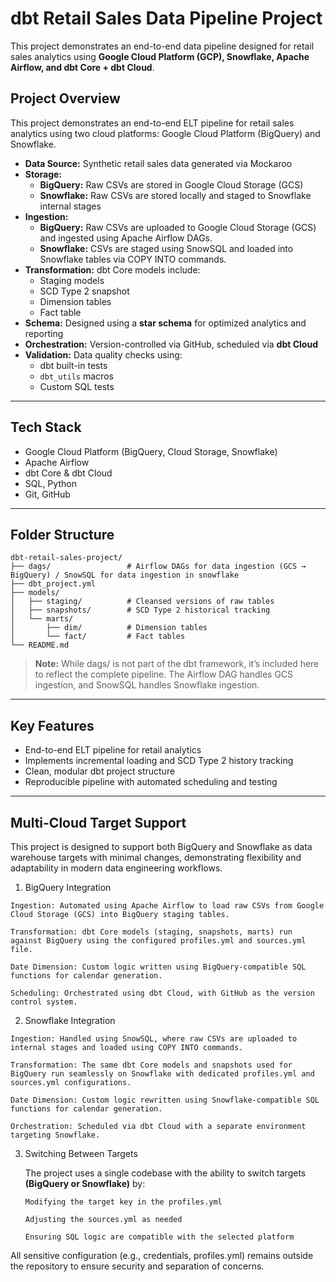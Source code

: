 # dbt Retail Sales Data Pipeline Project

This project demonstrates an end-to-end data pipeline designed for retail sales analytics using **Google Cloud Platform (GCP), Snowflake, Apache Airflow, and dbt Core + dbt Cloud**.

## Project Overview
This project demonstrates an end-to-end ELT pipeline for retail sales analytics using two cloud platforms: Google Cloud Platform (BigQuery) and Snowflake.
- **Data Source:** Synthetic retail sales data generated via Mockaroo  
- **Storage:**
  - **BigQuery:** Raw CSVs are stored in Google Cloud Storage (GCS)
  - **Snowflake:** Raw CSVs are stored locally and staged to Snowflake internal stages
- **Ingestion:**
  - **BigQuery:** Raw CSVs are uploaded to Google Cloud Storage (GCS) and ingested using Apache Airflow DAGs.
  - **Snowflake:** CSVs are staged using SnowSQL and loaded into Snowflake tables via COPY INTO commands. 
- **Transformation:** dbt Core models include:
  - Staging models  
  - SCD Type 2 snapshot  
  - Dimension tables  
  - Fact table  
- **Schema:** Designed using a **star schema** for optimized analytics and reporting  
- **Orchestration:** Version-controlled via GitHub, scheduled via **dbt Cloud**  
- **Validation:** Data quality checks using:
  - dbt built-in tests  
  - `dbt_utils` macros  
  - Custom SQL tests  
---
## Tech Stack

- Google Cloud Platform (BigQuery, Cloud Storage, Snowflake)  
- Apache Airflow  
- dbt Core & dbt Cloud  
- SQL, Python  
- Git, GitHub  
---
## Folder Structure

```text
dbt-retail-sales-project/
├── dags/                 # Airflow DAGs for data ingestion (GCS → BigQuery) / SnowSQL for data ingestion in snowflake
├── dbt_project.yml
├── models/
│   ├── staging/          # Cleansed versions of raw tables
│   ├── snapshots/        # SCD Type 2 historical tracking
│   └── marts/
│       ├── dim/          # Dimension tables
│       └── fact/         # Fact tables
└── README.md
```


> **Note:** While dags/ is not part of the dbt framework, it’s included here to reflect the complete pipeline. The Airflow DAG handles GCS ingestion, and SnowSQL handles Snowflake ingestion.
---
## Key Features

-  End-to-end ELT pipeline for retail analytics  
-  Implements incremental loading and SCD Type 2 history tracking  
-  Clean, modular dbt project structure  
-  Reproducible pipeline with automated scheduling and testing  
---
 ## Multi-Cloud Target Support

This project is designed to support both BigQuery and Snowflake as data warehouse targets with minimal changes, demonstrating flexibility and adaptability in modern data engineering workflows.
  1. BigQuery Integration

    Ingestion: Automated using Apache Airflow to load raw CSVs from Google Cloud Storage (GCS) into BigQuery staging tables.

    Transformation: dbt Core models (staging, snapshots, marts) run against BigQuery using the configured profiles.yml and sources.yml file.

    Date Dimension: Custom logic written using BigQuery-compatible SQL functions for calendar generation.

    Scheduling: Orchestrated using dbt Cloud, with GitHub as the version control system.

 2.  Snowflake Integration

    Ingestion: Handled using SnowSQL, where raw CSVs are uploaded to internal stages and loaded using COPY INTO commands.

    Transformation: The same dbt Core models and snapshots used for BigQuery run seamlessly on Snowflake with dedicated profiles.yml and sources.yml configurations.

    Date Dimension: Custom logic rewritten using Snowflake-compatible SQL functions for calendar generation.

    Orchestration: Scheduled via dbt Cloud with a separate environment targeting Snowflake.

3.  Switching Between Targets

    The project uses a single codebase with the ability to switch targets **(BigQuery or Snowflake)** by:

        Modifying the target key in the profiles.yml

        Adjusting the sources.yml as needed

        Ensuring SQL logic are compatible with the selected platform

All sensitive configuration (e.g., credentials, profiles.yml) remains outside the repository to ensure security and separation of concerns.
